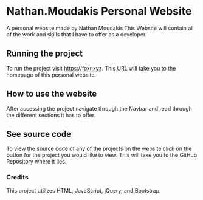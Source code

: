 # Nathan.Moudakis Personal Website

A personal website made by Nathan Moudakis
This Website will contain all of the work and skills that I have to offer as a developer

## Running the project

To run the project visit https://foxr.xyz. This URL will take you to the homepage of this personal website.

## How to use the website

After accessing the project navigate through the Navbar and read through the different sections it has to offer.

## See source code

To view the source code of any of the projects on the website click on the button for the project you would like to view.
This will take you to the GitHub Repository where it lies.

### Credits

This project utilizes HTML, JavaScript, jQuery, and Bootstrap. 
